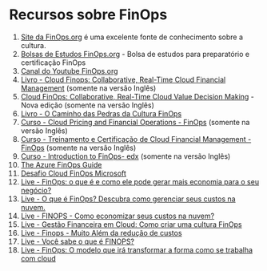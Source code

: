 <!DOCTYPE html>
<html>
<head>
	<title>Recursos sobre FinOps</title>
</head>
<body>
	<h1>Recursos sobre FinOps</h1>
	<ol>
		<li><a href="https://lnkd.in/dNiyU8nE">Site da FinOps.org</a> é uma excelente fonte de conhecimento sobre a cultura.</li>
		<li><a href="https://lnkd.in/d-fjhZUS">Bolsas de Estudos FinOps.org</a> - Bolsa de estudos para preparatório e certificação FinOps</li>
		<li><a href="https://lnkd.in/dBVZJHFH">Canal do Youtube FinOps.org</a></li>
		<li><a href="https://lnkd.in/dZX4sF3s">Livro - Cloud Finops: Collaborative, Real-Time Cloud Financial Management</a> (somente na versão Inglês)</li>
		<li><a href="https://lnkd.in/dUT7sdjv">Cloud FinOps: Collaborative, Real-Time Cloud Value Decision Making</a> - Nova edição (somente na versão Inglês)</li>
		<li><a href="https://lnkd.in/ds26fqrd">Livro - O Caminho das Pedras da Cultura FinOps</a></li>
		<li><a href="https://lnkd.in/dHkp552q">Curso - Cloud Pricing and Financial Operations - FinOps</a> (somente na versão Inglês)</li>
		<li><a href="https://lnkd.in/dyiqWsgh">Curso - Treinamento e Certificação de Cloud Financial Management - FinOps</a> (somente na versão Inglês)</li>
		<li><a href="https://lnkd.in/dccZFRih">Curso - Introduction to FinOps- edx</a> (somente na versão Inglês)</li>
		<li><a href="https://lnkd.in/dp53SQsP">The Azure FinOps Guide</a></li>
		<li><a href="https://lnkd.in/dB-3NYZD">Desafio Cloud FinOps Microsoft</a></li>
		<li><a href="https://lnkd.in/dNss_Zud">Live - FinOps: o que é e como ele pode gerar mais economia para o seu negócio?</a></li>
		<li><a href="https://lnkd.in/dE3k3tqr">Live - O que é FinOps? Descubra como gerenciar seus custos na nuvem.</a></li>
		<li><a href="https://lnkd.in/dVXiM33t">Live - FINOPS - Como economizar seus custos na nuvem?</a></li>
		<li><a href="https://lnkd.in/d5wAr7TR">Live - Gestão Financeira em Cloud: Como criar uma cultura FinOps</a></li>
		<li><a href="https://lnkd.in/dbzUiknG">Live - Finops - Muito Além da redução de custos</a></li>
		<li><a href="https://lnkd.in/dqANP8kV">Live - Você sabe o que é FINOPS?</a></li>
		<li><a href="https://lnkd.in/dj-QDbPY">Live - FinOps: O modelo que irá transformar a forma como se trabalha com cloud</a></li>  
